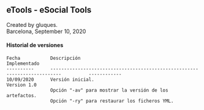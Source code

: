 ## eTools - eSocial Tools

Created by gluques.  
Barcelona, September 10, 2020

#### Historial de versiones

    Fecha           Descripción                                                                         Implementado
    ----------      --------------------------------------------------------------------------          ------------
    10/09/2020      Versión inicial.                                                                    Version 1.0
                    Opción "-av" para mostrar la versión de los artefactos.
                    Opción "-ry" para restaurar los ficheros YML.

